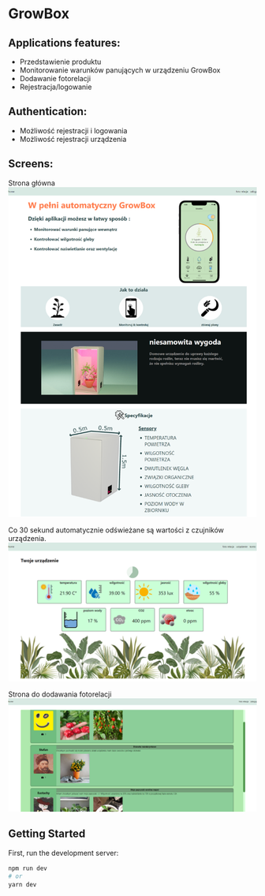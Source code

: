 
# GrowBox


## Applications features:
- Przedstawienie produktu 
- Monitorowanie warunków panujących w urządzeniu GrowBox
- Dodawanie fotorelacji 
- Rejestracja/logowanie

## Authentication:
- Możliwość rejestracji i logowania 
- Możliwość rejestracji urządzenia



## Screens: 
Strona główna
![Panel Kontrolny](./screens/image0.png)

Co 30 sekund automatycznie odświeżane są wartości z czujników urządzenia.
![Panel Kontrolny](./screens/panel.png)


Strona do dodawania fotorelacji
![Panel Kontrolny](./screens/image.png)



## Getting Started

First, run the development server:

```bash
npm run dev
# or
yarn dev
```
